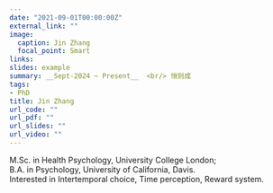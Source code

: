 ```yaml
---
date: "2021-09-01T00:00:00Z"
external_link: ""
image:
  caption: Jin Zhang
  focal_point: Smart
links:
slides: example
summary: __Sept-2024 ~ Present__  <br/> 恒则成
tags: 
- PhD
title: Jin Zhang
url_code: ""
url_pdf: ""
url_slides: ""
url_video: ""
---
```

M.Sc. in Health Psychology, University College London;   
B.A. in Psychology, University of California, Davis.  
Interested in Intertemporal choice, Time perception, Reward system.

